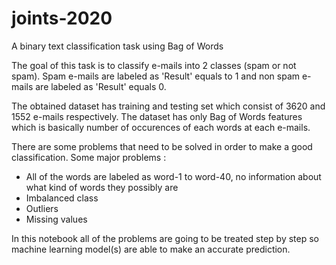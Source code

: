 # joints-2020
A binary text classification task using Bag of Words

The goal of this task is to classify e-mails into 2 classes (spam or not spam). Spam e-mails are labeled as 'Result' equals to 1 and non spam e-mails are labeled as 'Result' equals 0.

The obtained dataset has training and testing set which consist of 3620 and 1552 e-mails respectively. The dataset has only Bag of Words features which is basically number of occurences of each words at each e-mails. 

There are some problems that need to be solved in order to make a good classification. Some major problems :
- All of the words are labeled as word-1 to word-40, no information about what kind of words they possibly are
- Imbalanced class
- Outliers
- Missing values

In this notebook all of the problems are going to be treated step by step so machine learning model(s) are able to make an accurate prediction.
